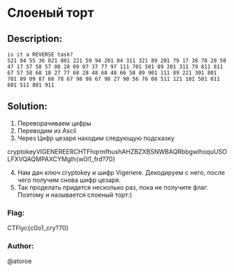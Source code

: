 # Слоеный торт

## Description:
```
is it a REVERSE task?
521 84 55 36 021 801 221 59 94 201 84 311 321 89 201 79 17 38 78 28 58 47 17 57 58 57 08 28 09 07 37 77 97 111 701 501 89 201 311 79 811 811 67 57 58 68 18 27 77 68 28 48 68 48 66 58 89 901 111 89 221 301 801 701 89 09 87 66 78 67 98 98 67 98 27 98 56 76 08 511 121 101 501 011 601 511 801 911
```

## Solution:
1. Переворачиваем цифры
2. Переводим из Ascii
3. Через Цифр цезаря находим следующую подсказку

cryptokeyVIGENEREERCHTFhqrmfhushAHZBZXBSNWBAQRbbgwlhoquUSOLFXVQAQMPAXCYMglh{w0l1_frd?70}

4. Нам дан ключ cryptokey и шифр Vigenere. Декодируем с него, после чего получим снова шифр цезаря. 
5. Так проделать придется несколько раз, пока не получите флаг. Поэтому и называется слоеный торт:)

### Flag:
CTFlyc{c0o1_cry?70}
### Author:
@atoroe